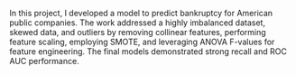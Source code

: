 In this project, I developed a model to predict bankruptcy for American public companies. The work addressed a highly imbalanced dataset, skewed data, and outliers by removing collinear features, performing feature scaling, employing SMOTE, and leveraging ANOVA F-values for feature engineering. The final models demonstrated strong recall and ROC AUC performance.
